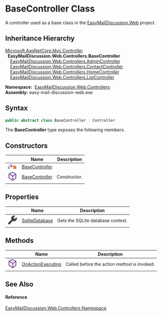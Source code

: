 BaseController Class
====================
A controller used as a base class in the [EasyMailDiscussion.Web][1] project.


Inheritance Hierarchy
---------------------
[Microsoft.AspNetCore.Mvc.Controller][2]  
  **EasyMailDiscussion.Web.Controllers.BaseController**  
    [EasyMailDiscussion.Web.Controllers.AdminController][3]  
    [EasyMailDiscussion.Web.Controllers.ContactController][4]  
    [EasyMailDiscussion.Web.Controllers.HomeController][5]  
    [EasyMailDiscussion.Web.Controllers.ListController][6]  

  **Namespace:**  [EasyMailDiscussion.Web.Controllers][7]  
  **Assembly:** easy-mail-discussion-web.exe

Syntax
------

```csharp
public abstract class BaseController : Controller
```

The **BaseController** type exposes the following members.


Constructors
------------

|                                   | Name                | Description  |
| --------------------------------- | ------------------- | ------------ |
| ![Private method]![Static member] | [BaseController][8] |              |
| ![Public method]                  | [BaseController][9] | Constructor. |


Properties
----------

|                    | Name                 | Description                       |
| ------------------ | -------------------- | --------------------------------- |
| ![Public property] | [SqliteDatabase][10] | Gets the SQLite database context. |


Methods
-------

|                  | Name                    | Description                                 |
| ---------------- | ----------------------- | ------------------------------------------- |
| ![Public method] | [OnActionExecuting][11] | Called before the action method is invoked. |


See Also
--------

#### Reference
[EasyMailDiscussion.Web.Controllers Namespace][7]  

[1]: ../../EasyMailDiscussion.Web/README.md
[2]: https://docs.microsoft.com/dotnet/api/microsoft.aspnetcore.mvc.controller
[3]: ../AdminController/README.md
[4]: ../ContactController/README.md
[5]: ../HomeController/README.md
[6]: ../ListController/README.md
[7]: ../README.md
[8]: _cctor.md
[9]: _ctor.md
[10]: SqliteDatabase.md
[11]: OnActionExecuting.md
[Private method]: ../../icons/privmethod.gif "Private method"
[Static member]: ../../icons/static.gif "Static member"
[Public method]: ../../icons/pubmethod.svg "Public method"
[Public property]: ../../icons/pubproperty.svg "Public property"